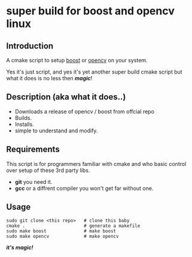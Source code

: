# super build for boost and opencv linux

## Introduction

A cmake script to setup [boost](https://www.boost.org/) or [opencv](https://opencv.org/) on your system.

Yes it's just script, and yes it's yet another super build cmake script but what it does is no less then ***magic***!

## Description (aka what it does..)

- Downloads a release of opencv / boost from offcial repo
- Builds.
- Installs.
- simple to understand and modify.

## Requirements

This script is for programmers familiar with cmake and who basic control over setup of these 3rd party libs.

* **git** you need it.
* **gcc** or a diffrent compiler you won't get far without one.

## Usage

```
sudo git clone <this repo>   # clone this baby
cmake .                      # generate a makefile
sudo make boost              # make boost
sudo make opencv             # make opencv
```
***it's magic!***

